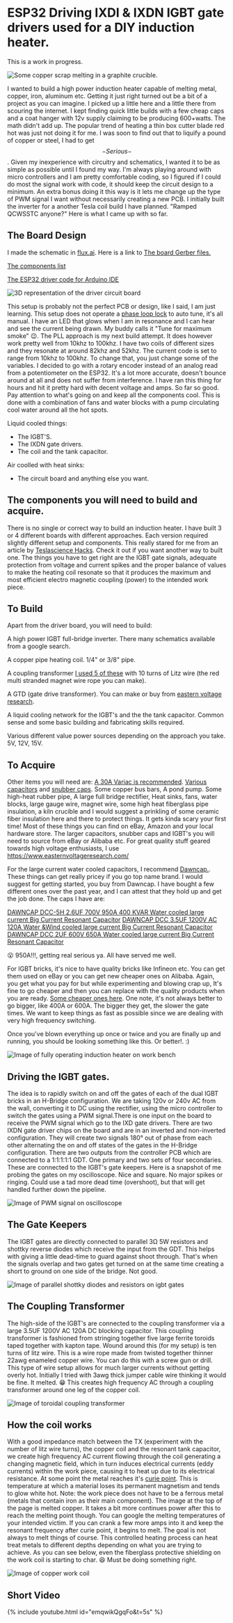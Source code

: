 # ESP32 Driving IXDI & IXDN IGBT gate drivers used for a DIY induction heater.

This is a work in progress.

![Some copper scrap melting in a graphite crucible.](https://github.com/metanurb21/esp32_igbt_driver/blob/main/images/melting-copper.jpg)

I wanted to build a high power induction heater capable of melting metal, copper, iron, aluminum etc.
Getting it just right turned out be a bit of a project as you can imagine. I picked up a little here and a little there from scouring the internet.
I kept finding quick little builds with a few cheap caps and a coat hanger with 12v supply claiming to be producing 600+watts. The math didn't add up. The popular trend of heating a thin box cutter blade red hot was just not doing it for me. I was soon to find out that to liquify a pound of copper or steel, I had to get $$-Serious-$$.
Given my inexperience with circuitry and schematics, I wanted it to be as simple as possible until I found my way. I'm always playing around with micro controllers and I am pretty comfortable coding, so I figured if I could do most the signal work with code, it should keep the circuit design to a minimum. An extra bonus doing it this way is it lets me change up the type of PWM signal I want without necessarily creating a new PCB. I initially built the inverter for a another Tesla coil build I have planned. "Ramped QCWSSTC anyone?" Here is what I came up with so far.

## The Board Design

I made the schematic in [flux.ai](https://www.flux.ai/metanurb21/esp32-pwm-ixd630-igbt-driver-v2?editor=schematic). Here is a link to [The board Gerber files.](https://github.com/metanurb21/esp32_igbt_driver/blob/main/files/metanurb21-esp32-pwm-ixd630-igbt-driver-v2-Gerbers-Versionedf32863.zip)

[The components list](https://github.com/metanurb21/esp32_igbt_driver/blob/main/files/pick_and_place.csv)

[The ESP32 driver code for Arduino IDE](https://github.com/metanurb21/esp32_igbt_driver/blob/main/code/esp32__igbt_gate_driver.ino)

![3D representation of the driver circuit board](https://github.com/metanurb21/esp32_igbt_driver/blob/main/images/igbt-driver.png)

This setup is probably not the perfect PCB or design, like I said, I am just learning. This setup does not operate a [phase loop lock](https://en.wikipedia.org/wiki/Phase-locked_loop) to auto tune, it's all manual. I have an LED that glows when I am in resonance and I can hear and see the current being drawn. My buddy calls it "Tune for maximum smoke" :wink:. The PLL approach is my next build attempt. It does however work pretty well from 10khz to 100khz. I have two coils of different sizes and they resonate at around 82khz and 52khz. The current code is set to range from 10khz to 100khz. To change that, you just change some of the variables. I decided to go with a rotary encoder instead of an analog read from a potentiometer on the ESP32. It's a lot more accurate, doesn't bounce around at all and does not suffer from interference. I have ran this thing for hours and hit it pretty hard with decent voltage and amps. So far so good. Pay attention to what's going on and keep all the components cool. This is done with a combination of fans and water blocks with a pump circulating cool water around all the hot spots.

Liquid cooled things:

- The IGBT'S.
- The IXDN gate drivers.
- The coil and the tank capacitor.

Air coolled with heat sinks:

- The circuit board and anything else you want.

## The components you will need to build and acquire.

There is no single or correct way to build an induction heater. I have built 3 or 4 different boards with different approaches. Each version required slightly different setup and components. This really stared for me from an article by [Teslascience Hacks](https://teslascience.wordpress.com/autotuning-9kw-induction-forge-version-1-2/). Check it out if you want another way to built one. The things you have to get right are the IGBT gate signals, adequate protection from voltage and current spikes and the proper balance of values to make the heating coil resonate so that it produces the maximum and most efficient electro magnetic coupling (power) to the intended work piece.

## To Build

Apart from the driver board, you will need to build:

A high power IGBT full-bridge inverter. There many schematics available from a google search.

A copper pipe heating coil. 1/4" or 3/8" pipe.

A coupling transformer [I used 5 of these](https://www.easternvoltageresearch.com/ferrite-core-5000-1/) with 10 turns of Litz wire (the red multi stranded magnet wire rope you can make).

A GTD (gate drive transformer). You can make or buy from [eastern voltage research](https://www.easternvoltageresearch.com/gate-transformer-kit-5000-1/).

A liquid cooling network for the IGBT's and the the tank capacitor. Common sense and some basic building and fabricating skills required.

Various different value power sources depending on the approach you take. 5V, 12V, 15V.

## To Acquire

Other items you will need are: [A 30A Variac is recommended](https://www.ebay.com/itm/375079366063). [Various capacitors](https://www.ebay.com/itm/234559065702) and [snubber caps](https://www.ebay.com/itm/396177418199?_skw=snubber+capacitopr&itmmeta=01JMDDCM8SQPJGYN1PYTKN86BS&hash=item5c3e03a7d7:g:VE4AAOSwAYdno4WP&itmprp=enc%3AAQAKAAAA0FkggFvd1GGDu0w3yXCmi1c9mWgMXZX5fwHpwCae7OcaRXv1trcV3pJHvxD7N%2BYRzYReG5U4lVD76NHHILRzqmooxb7L2cbUsKP2JHcCTopAn1pdaqD1sa0glHSgaajgOATGAaY3qhzo%2BHvpVgDuLP%2FbjWafyUHbSjMkNS7ixHWHxHD6KvJA9vZjk2rkU%2FkQ3LNl9oBzikCl3rA7CmxaXTL2N42wPFiJ0QYJF6qiNYs4mD%2FDD%2FP0W9Pats5fIZlX6m4r4gOI%2FzUm9CFR3ZX5Mfk%3D%7Ctkp%3ABk9SR6bGsq2jZQ). Some copper bus bars, A pond pump. Some high-heat rubber pipe, A large full bridge rectifier, Heat sinks, fans, water blocks, large gauge wire, magnet wire, some high heat fiberglass pipe insulation, a kiln crucible and I would suggest a prinkling of some ceramic fiber insulation here and there to protect things. It gets kinda scary your first time!
Most of these things you can find on eBay, Amazon and your local hardware store.
The larger capacitors, snubber caps and IGBT's you will need to source from eBay or Alibaba etc.
For great quality stuff geared towards high voltage enthusiasts, I use https://www.easternvoltageresearch.com/

For the large current water cooled capacitors, I recommend [Dawncap.](https://www.dawncapacitors.com/home). These things can get really pricey if you go top name brand. I would suggest for getting started, you buy from Dawncap. I have bought a few different ones over the past year, and I can attest that they hold up and get the job done. The caps I have are:

[DAWNCAP DCC-5H 2.6UF 700V 950A 400 KVAR Water cooled large current Big Current Resonant Capacitor](https://www.aliexpress.us/item/3256805434541389.html?spm=a2g0o.order_list.order_list_main.21.21ef1802Jx87JR&gatewayAdapt=glo2usa)
[DAWNCAP DCC 3.5UF 1200V AC 120A Water &Wind cooled large current Big Current Resonant Capacitor](https://www.aliexpress.us/item/3256805388886798.html?spm=a2g0o.order_list.order_list_main.26.21ef1802Jx87JR&gatewayAdapt=glo2usa)
[DAWNCAP DCC 2UF 600V 650A Water cooled large current Big Current Resonant Capacitor](https://www.aliexpress.us/item/3256805387045331.html?spm=a2g0o.order_list.order_list_main.31.21ef1802Jx87JR&gatewayAdapt=glo2usa)

:open_mouth: 950A!!!, getting real serious ya. All have served me well.

For IGBT bricks, it's nice to have quality bricks like Infineon etc. You can get them used on eBay or you can get new cheaper ones on Alibaba. Again, you get what you pay for but while experimenting and blowing crap up, It's fine to go cheaper and then you can replace with the quality products when you are ready. [Some cheaper ones here](https://www.aliexpress.us/item/3256805870685571.html?spm=a2g0o.order_list.order_list_main.277.21ef1802ginfNj&gatewayAdapt=glo2usa). One note, it's not always better to go bigger, like 400A or 600A. The bigger they get, the slower the gate times. We want to keep things as fast as possible since we are dealing with very high frequency switching.

Once you've blown everything up once or twice and you are finally up and running, you should be looking something like this. Or better!. :)

![Image of fully operating induction heater on work bench](https://github.com/metanurb21/esp32_igbt_driver/blob/main/images/induction-heating-snapshot.jpg)

## Driving the IGBT gates.

The idea is to rapidly switch on and off the gates of each of the dual IGBT bricks in an H-Bridge configuration. We are taking 120v or 240v AC from the wall, converting it to DC using the rectifier, using the micro controller to switch the gates using a PWM signal.There is one input on the board to receive the PWM signal which go to the IXD gate drivers. There are two IXDN gate driver chips on the board and are in an inverted and non-inverted configuration. They will create two signals 180° out of phase from each other alternating the on and off states of the gates in the H-Bridge configuration. There are two outputs from the controller PCB which are connected to a 1:1:1:1:1 GDT. One primary and two sets of four secondaries. These are connected to the IGBT's gate keepers. Here is a snapshot of me probing the gates on my oscilloscope. Nice and square. No major spikes or ringing. Could use a tad more dead time (overshoot), but that will get handled further down the pipeline.

![Image of PWM signal on oscilloscope](https://github.com/metanurb21/esp32_igbt_driver/blob/main/images/PWM.png)

## The Gate Keepers

The IGBT gates are directly connected to parallel 3Ω 5W resistors and shottky reverse diodes which receive the input from the GDT. This helps with giving a little dead-time to guard against shoot through. That's when the signals overlap and two gates get turned on at the same time creating a short to ground on one side of the bridge. Not good.

![Image of parallel shottky diodes and resistors on igbt gates](https://github.com/metanurb21/esp32_igbt_driver/blob/main/images/gateKeepers.jpg)

## The Coupling Transformer

The high-side of the IGBT's are connected to the coupling transformer via a large 3.5UF 1200V AC 120A DC blocking capacitor. This coupling transformer is fashioned from stringing together five large ferrite toroids taped together with kapton tape. Wound around this (for my setup) is ten turns of litz wire. This is a wire rope made from twisted together thinner 22awg enameled copper wire. You can do this with a screw gun or drill. This type of wire setup allows for much larger currents without getting overly hot. Initially I tried with 3awg thick jumper cable wire thinking it would be fine. It melted. :grin: This creates high frequency AC through a coupling transformer around one leg of the copper coil.

![Image of toroidal coupling transformer](https://github.com/metanurb21/esp32_igbt_driver/blob/main/images/couplingTx.jpg)

## How the coil works

With a good impedance match between the TX (experiment with the number of litz wire turns), the copper coil and the resonant tank capacitor, we create high frequency AC current flowing through the coil generating a changing magnetic field, which in turn induces electrical currents (eddy currents) within the work piece, causing it to heat up due to its electrical resistance. At some point the metal reaches it's [curie point](https://en.wikipedia.org/wiki/Curie_temperature). This is temperature at which a material loses its permanent magnetism and tends to glow white hot. Note: the work piece does not have to be a ferrous metal (metals that contain iron as their main component). The image at the top of the page is melted copper. It takes a bit more continues power after this to reach the melting point though. You can google the melting temperatures of your intended victim. If you can crank a few more amps into it and keep the resonant frequency after curie point, it begins to melt. The goal is not always to melt things of course. This controlled heating process can heat treat metals to different depths depending on what you are trying to achieve. As you can see below, even the fiberglass protective shielding on the work coil is starting to char. :laughing: Must be doing something right.

![Image of copper work coil](https://github.com/metanurb21/esp32_igbt_driver/blob/main/images/copperCoil.jpg)

## Short Video

{% include youtube.html id="emqwikQgqFo&t=5s" %}
